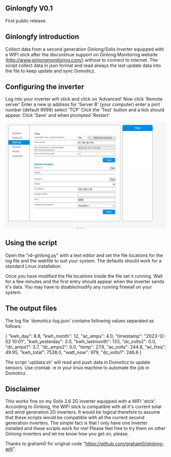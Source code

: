 
## Ginlongfy V0.1
First public release. 

## Ginlongfy introduction
Collect data from a second generation Ginlong/Solis inverter equipped with a WIFI stick after the discontinue support on Ginlong
Monitoring website (http://www.ginlongmonitoring.com/) without to connect to internet. The script collect data in json format and read always the last update data into the file to keep update and sync Domoticz.

## Configuring the inverter
Log into your inverter wifi stick and click on 'Advanced'
Now click 'Remote server'
Enter a new ip address for 'Server B' (your computer) enter a port number (default 9999) select 'TCP' 
Click the 'Test' button and a tick should appear.
Click 'Save' and when prompted 'Restart'

![alt text](/images/ginlong-wifi-admin.webp)

## Using the script
Open the "rd-ginlong.py" with a text editor and set the file locations for the log file and the 
webfile to suit your system. The defaults should work for a standard Linux installation. 

Once you have modified the file locations inside the file set it running. Wait for a few minutes and 
the first entry should appear when the inverter sends it's data. You may have to disable/modify any
running firewall on your system.

## The output files
The log file 'domoticz-log.json' contains following values separated as follows:

{
    "kwh_day": 8.8, 
    "kwh_month": 12, 
    "ac_amps": 4.0, 
    "timestamp": "2023-12-02 10:01", 
    "kwh_yesterday": 3.0, 
    "kwh_lastmonth": 133, 
    "dc_volts2": 0.0, 
    "dc_amps1": 3.7, 
    "dc_amps2": 0.0, 
    "temp": 27.6, 
    "ac_volts": 244.8, 
    "ac_freq": 49.95, 
    "kwh_total": 7538.0, 
    "watt_now": 979, 
    "dc_volts1": 246.6
}

The script 'upldata.sh' will read and push data in Domoticz to update sensors. Use crontab -e in your linux machine to automate the job in Domoticz.

## Disclaimer
This works fine on my Solis 3.6 2G inverter equipped with a WIFI 'stick'. According to Ginlong, the 
WIFI stick is compatible with all it's current solar and wind generation 2G inverters. It would be
logical therefore to assume that these scripts would be compatible with all the current second
generation inverters. The simple fact is that I only have one inverter installed and these scripts
work for me! Please feel free to try them on other Ginlong inverters and let me know how you get on,
please.

Thanks to graham0 for original code "https://github.com/graham0/ginlong-wifi".
